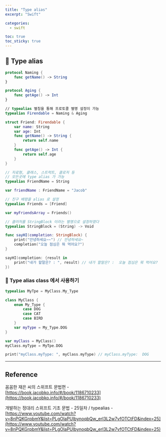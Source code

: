 ```yaml
---
title: "Type alias"
excerpt: "Swift"

categories:
  - swift

toc: true
toc_sticky: true
---
```


## 🔷 Type alias

```swift
protocol Naming {
	func getName() -> String
}

protocol Aging {
	func getAge() -> Int
}

// typealias 별칭을 통해 프로토콜 별명 설정이 가능
typealias Firendable = Naming & Aging

struct Friend: Firendable {
	var name: String
	var age: Int
	func getName() -> String {
		return self.name
	}
	func getAge() -> Int {
		return self.age
	}
}

// 자료형, 클래스, 스트럭트, 클로저 등
// 모든곳에 type alias 가 가능
typealias FriendName = String

var friendName : FriendName = "Jacob"

// 친구 배령을 alias 로 설정
typealias Friends = [Friend]

var myFriendsArray = Friends()

// 클러저를 StringBlock 이라는 별명으로 설정하였다
typealias StringBlock = (String) -> Void

func sayHI(completion: StringBlock) {
	print("안녕하세요~~") // 안녕하세요~
	completion("오늘 점심은 뭐 먹어요?")
}

sayHI(completion: {result in
	print("내가 할말은? : ", result) // 내가 할말은? :  오늘 점심은 뭐 먹어요?
})
```

### 🔶 Type alias class 에서 사용하기

```swift
typealias MyTpe = MyClass.My_Type

class MyClass {
	enum My_Type {
		case DOG
		case CAT
		case BIRD
	}
	var myType = My_Type.DOG
}

var myClass = MyClass()
myClass.myType = MyTpe.DOG

print("myClass.myType: ", myClass.myType) // myClass.myType:  DOG
```

---

<!-- 🔶 🔷 📌 🔑 👉 -->

## Reference

꼼꼼한 재은 씨의 스위프트 문법편 - [https://book.jacobko.info/#/book/1186710233](https://book.jacobko.info/#/book/1186710233)

개발하는 정대리 스위프트 기초 문법 - 25일차 / typealias - [https://www.youtube.com/watch?v=8nPQKGrpbmY&list=PLgOlaPUIbynoqbQw_erl3L2w7vfOTCtFD&index=25](https://www.youtube.com/watch?v=8nPQKGrpbmY&list=PLgOlaPUIbynoqbQw_erl3L2w7vfOTCtFD&index=25)

